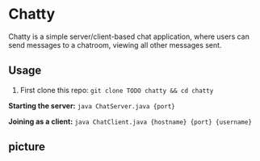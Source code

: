 # Chatty
Chatty is a simple server/client-based chat application, where users can send messages to a chatroom, viewing all other messages sent.

## Usage
1. First clone this repo:
``` git clone TODO chatty && cd chatty ```

**Starting the server:**
```java ChatServer.java {port}```

**Joining as a client:**
```java ChatClient.java {hostname} {port} {username}```

## picture
